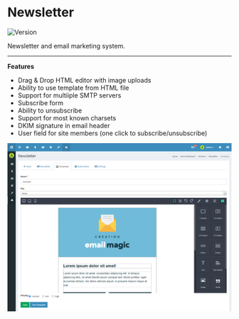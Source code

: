 # Newsletter

![Version](https://img.shields.io/badge/Version-1.0.1-blue.svg)

Newsletter and email marketing system.

---

**Features**

- Drag & Drop HTML editor with image uploads
- Ability to use template from HTML file
- Support for multiiple SMTP servers
- Subscribe form
- Ability to unsubscribe
- Support for most known charsets
- DKIM signature in email header
- User field for site members (one click to subscribe/unsubscribe)

![Preview](screenshot.png)
